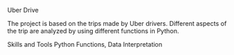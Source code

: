 Uber Drive

The project is based on the trips made by Uber drivers. Different aspects of the trip are analyzed by using different functions in Python.

Skills and Tools
Python Functions, Data Interpretation
